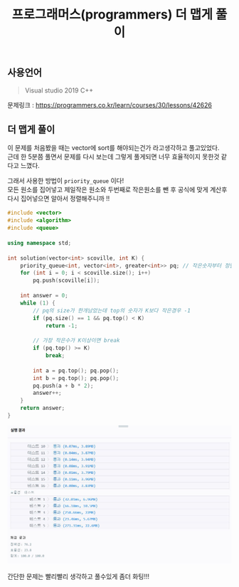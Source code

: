 ﻿---
title: "프로그래머스(programmers) 더 맵게 풀이"
categories: Algorithm
comments: true
---

## 사용언어
 > Visual studio 2019 C++  

문제링크 : <https://programmers.co.kr/learn/courses/30/lessons/42626>

## 더 맵게 풀이

이 문제를 처음봤을 때는 vector에 sort를 해야되는건가 라고생각하고 풀고있었다.  
근데 한 5분쯤 풀면서 문제를 다시 보는데 그렇게 풀게되면 너무 효율적이지 못한것 같다고 느꼈다.  

그래서 사용한 방법이 `priority_queue` 이다!  
모든 원소를 집어넣고 제일작은 원소와 두번째로 작은원소를 뺀 후 공식에 맞게 계산후 다시 집어넣으면 알아서 정렬해주니까 !!

```c++
#include <vector>
#include <algorithm>
#include <queue>

using namespace std;

int solution(vector<int> scoville, int K) {
	priority_queue<int, vector<int>, greater<int>> pq; // 작은숫자부터 정렬!
	for (int i = 0; i < scoville.size(); i++)
		pq.push(scoville[i]);

	int answer = 0;
	while (1) {
		// pq의 size가 한개남았는데 top의 숫자가 K보다 작은경우 -1
		if (pq.size() == 1 && pq.top() < K)
			return -1;

		// 가장 작은수가 K이상이면 break 
		if (pq.top() >= K)
			break;

		int a = pq.top(); pq.pop();
		int b = pq.top(); pq.pop();
		pq.push(a + b * 2);
		answer++;
	}
	return answer;
}
```

![show](../../../assets/MORESUCCESS.JPG)

간단한 문제는 빨리빨리 생각하고 풀수있게 좀더 화팅!!!